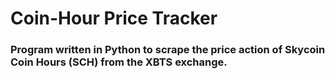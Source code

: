 # Coin-Hour Price Tracker
### Program written in Python to scrape the price action of Skycoin Coin Hours (SCH) from the XBTS exchange.
